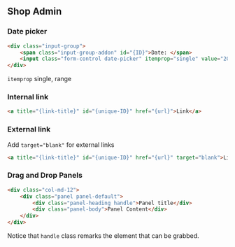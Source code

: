 ## Shop Admin

### Date picker
```html
<div class="input-group">
	<span class="input-group-addon" id="{ID}">Date: </span>
	<input class="form-control date-picker" itemprop="single" value="2016-03-01" aria-describedby="{ID}">
</div>
```

`itemprop` single, range

### Internal link
```html
<a title="{link-title}" id="{unique-ID}" href="{url}">Link</a>
```
### External link
Add `target="blank"` for external links
```html
<a title="{link-title}" id="{unique-ID}" href="{url}" target="blank">Link</a>
```
### Drag and Drop Panels
```html
<div class="col-md-12">
	<div class="panel panel-default">
		<div class="panel-heading handle">Panel title</div>
		<div class="panel-body">Panel Content</div>
	</div>
</div>
```
Notice that `handle` class remarks the element that can be grabbed.